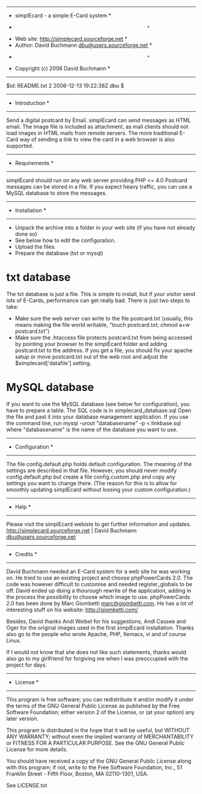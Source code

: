 ********************************************************
* simplEcard - a simple E-Card system                  *
*                                                      *
* Web site: http://simplecard.sourceforge.net          *
* Author:   David Buchmann <dbu@users.sourceforge.net> *
*                                                      *
* Copyright (c) 2006 David Buchmann                    *
********************************************************
$Id: README.txt 2 2006-12-13 19:22:38Z dbu $


****************
* Introduction *
****************

Send a digital postcard by Email.
simplEcard can send messages as HTML email. The image file is included as 
attachment, as mail clients should not load images in HTML mails from remote
servers. The more traditional E-Card way of sending a link to view the card in 
a web browser is also supported.



****************
* Requirements *
****************

simplEcard should run on any web server providing PHP <= 4.0
Postcard messages can be stored in a file. If you expect heavy traffic, you can
use a MySQL database to store the messages.


****************
* Installation *
****************

- Unpack the archive into a folder in your web site (if you have not already done so)
- See below how to edit the configuration.
- Upload the files.
- Prepare the database (txt or mysql)

# txt database #
The txt database is just a file. This is simple to install, but if your visitor send
lots of E-Cards, performance can get really bad.
There is just two steps to take:
- Make sure the web server can write to the file postcard.txt (usually, this 
means making the file world writable, "touch postcard.txt; chmod a+w postcard.txt")
- Make sure the .htaccess file protects postcard.txt from being accessed by
pointing your browser to the simplEcard folder and adding postcard.txt to the
address. If you get a file, you should fix your apache setup or move 
postcard.txt out of the web root and adjust the $simplecard['datafile'] setting.

# MySQL database #
If you want to use the MySQL database (see below for configuration), you have 
to prepare a table. The SQL code is in simplecard_database.sql
Open the file and past it into your database management application.
If you use the command line, run
mysql -uroot "databasename" -p < linkbase.sql
where "databasename" is the name of the database you want to use.


*****************
* Configuration *
*****************
The file config.default.php holds default configuration. The meaning of the 
settings are described in that file. However, you should never modify 
config.default.php but create a file config.custom.php and copy any settings you
want to change there. (The reason for this is to allow for smoothly updating
simplEcard without lossing your custom configuration.)


********
* Help *
********

Please visit the simplEcard webiste to get further information and updates.
http://simplecard.sourceforge.net | David Buchmann <dbu@users.sourceforge.net>
 

***********
* Credits *
***********
David Buchmann needed an E-Card system for a web site he was working on.
He tried to use an existing project and choose phpPowerCards 2.0.
The code was however difficult to customise and needed register_globals to be 
off. David ended up doing a thourough rewrite of the application, adding in the
process the possibility to choose which image to use.
phpPowerCards 2.0 has been done by Marc Giombetti <marc@giombetti.com>.
He has a lot of interesting stuff on his website: http://giombetti.com/

Besides, David thanks Andi Weibel for his suggestions, Andi Cassee and Oger for
the original images used in the first simplEcard installation.
Thanks also go to the people who wrote Apache, PHP, Xemacs, vi and of course Linux.

If I would not know that she does not like such statements, thanks would also go
to my girlfriend for forgiving me when I was preoccupied with the project for days.


***********
* License *
***********
This program is free software; you can redistribute it and/or modify
it under the terms of the GNU General Public License as published by
the Free Software Foundation; either version 2 of the License, or (at
your option) any later version.

This program is distributed in the hope that it will be useful, but
WITHOUT ANY WARRANTY; without even the implied warranty of
MERCHANTABILITY or FITNESS FOR A PARTICULAR PURPOSE.  See the GNU
General Public License for more details.

You should have received a copy of the GNU General Public License
along with this program; if not, write to the Free Software
Foundation, Inc., 51 Franklin Street - Fifth Floor, Boston, MA  02110-1301, USA.

See LICENSE.txt
